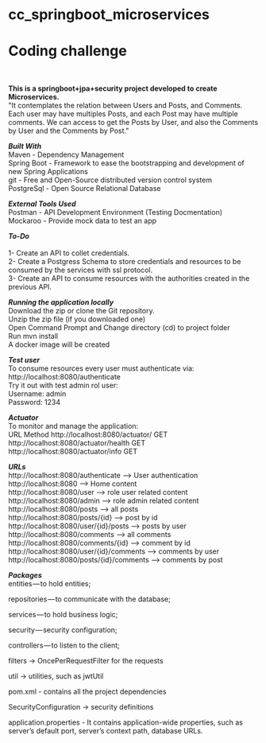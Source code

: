 # cc_springboot_microservices
<h1>Coding challenge</h1><br />

<b>This is a springboot+jpa+security project developed to create Microservices. </b><br />
"It contemplates the relation between Users and Posts, and Comments.
Each user may have multiples Posts, and each Post may have multiple comments.
We can access to get the Posts by User, and also the Comments by User and the Comments by Post."

<b>*Built With*</b><br />
Maven - Dependency Management<br />
Spring Boot - Framework to ease the bootstrapping and development of new Spring Applications<br />
git - Free and Open-Source distributed version control system<br />
PostgreSql - Open Source Relational Database<br />

<b>*External Tools Used*</b><br />
Postman - API Development Environment (Testing Docmentation)<br />
Mockaroo - Provide mock data to test an app<br />

<b>*To-Do*</b><br /></b><br />
1- Create an API to collet credentials.<br />
2- Create a Postgress Schema to store credentials and resources to be consumed by the services with ssl protocol.<br />
3- Create an API to consume resources with the authorities created in the previous API.<br />

<b>*Running the application locally*</b><br />
Download the zip or clone the Git repository.<br />
Unzip the zip file (if you downloaded one)<br />
Open Command Prompt and Change directory (cd) to project folder<br />
Run mvn install<br />
A docker image will be created
  
<b>*Test user*</b><br />
To consume resources every user must authenticate via: http://localhost:8080/authenticate<br />
Try it out with test admin rol user:<br />
Username: admin<br />
Password: 1234<br />

<b>*Actuator*</b><br />
To monitor and manage the application:<br />
URL	                                     Method
http://localhost:8080/actuator/	           GET<br />
http://localhost:8080/actuator/health	     GET<br />
http://localhost:8080/actuator/info	       GET<br />

<b>*URLs*</b><br />
http://localhost:8080/authenticate --> User authentication<br />
http://localhost:8080 --> Home content<br />
http://localhost:8080/user --> role user related content<br />
http://localhost:8080/admin --> role admin related content<br />
http://localhost:8080/posts --> all posts<br />
http://localhost:8080/posts/{id} --> post by id<br />
http://localhost:8080/user/{id}/posts --> posts by user<br />
http://localhost:8080/comments --> all comments<br />
http://localhost:8080/comments/{id} --> comment by id<br />
http://localhost:8080/user/{id}/comments --> comments by user<br />
http://localhost:8080/posts/{id}/comments --> comments by post<br />

<b>*Packages*</b><br />
entities — to hold entities;<br />

repositories — to communicate with the database;<br />

services — to hold business logic;<br />

security — security configuration;<br />

controllers — to listen to the client;<br />

filters -> OncePerRequestFilter for the requests

util -> utilities, such as jwtUtil<br />

pom.xml - contains all the project dependencies<br />

SecurityConfiguration -> security definitions<br />

application.properties - It contains application-wide properties, such as server’s default port, server’s context path, database URLs.<br />
